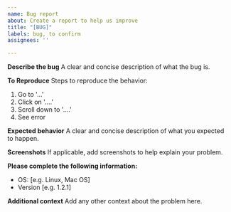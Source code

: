 ```yaml
---
name: Bug report
about: Create a report to help us improve
title: "[BUG]"
labels: bug, to confirm
assignees: ''

---
```


**Describe the bug**
A clear and concise description of what the bug is.

**To Reproduce**
Steps to reproduce the behavior:
1. Go to '...'
2. Click on '....'
3. Scroll down to '....'
4. See error

**Expected behavior**
A clear and concise description of what you expected to happen.

**Screenshots**
If applicable, add screenshots to help explain your problem.

**Please complete the following information:**
 - OS: [e.g. Linux, Mac OS]
 - Version [e.g. 1.2.1]

**Additional context**
Add any other context about the problem here.
